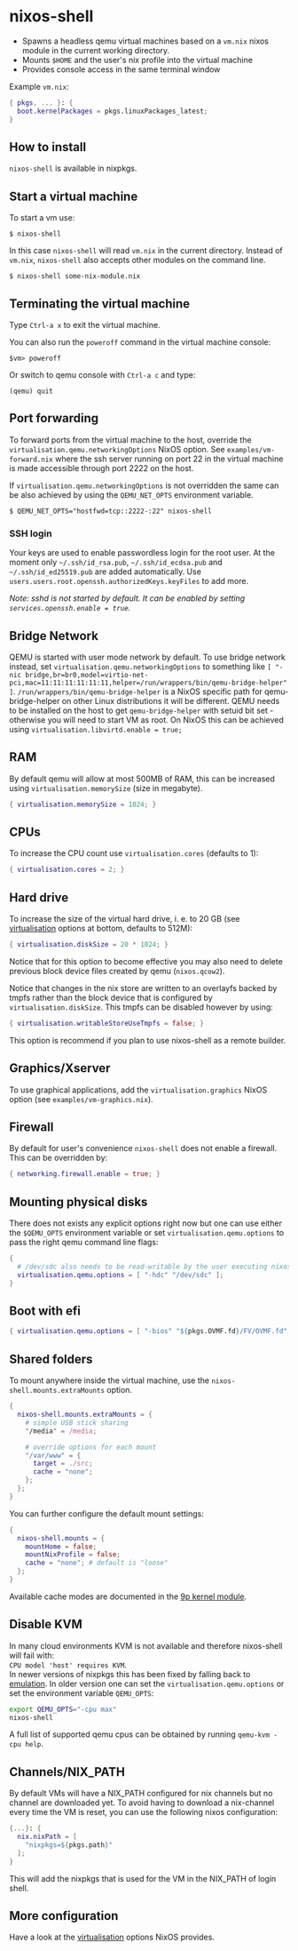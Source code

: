 # nixos-shell

* Spawns a headless qemu virtual machines based on a `vm.nix` nixos module in the current working directory.
* Mounts `$HOME` and the user's nix profile into the virtual machine
* Provides console access in the same terminal window

Example `vm.nix`:

```nix
{ pkgs, ... }: {
  boot.kernelPackages = pkgs.linuxPackages_latest;
}
```

## How to install

`nixos-shell` is available in nixpkgs.

## Start a virtual machine

To start a vm use:

```console
$ nixos-shell
```

In this case `nixos-shell` will read `vm.nix` in the current directory.
Instead of `vm.nix`, `nixos-shell` also accepts other modules on the command line.

```console
$ nixos-shell some-nix-module.nix
```

## Terminating the virtual machine

Type `Ctrl-a x` to exit the virtual machine.

You can also run the `poweroff` command in the virtual machine console:

```console
$vm> poweroff
```

Or switch to qemu console with `Ctrl-a c` and type:

```console
(qemu) quit
```

## Port forwarding

To forward ports from the virtual machine to the host, override the
`virtualisation.qemu.networkingOptions` NixOS option.
See `examples/vm-forward.nix` where the ssh server running on port 22 in the
virtual machine is made accessible through port 2222 on the host.

If `virtualisation.qemu.networkingOptions` is not overridden the same can be
also achieved by using the `QEMU_NET_OPTS` environment variable.

```console
$ QEMU_NET_OPTS="hostfwd=tcp::2222-:22" nixos-shell
```

### SSH login

Your keys are used to enable passwordless login for the root user.
At the moment only `~/.ssh/id_rsa.pub`, `~/.ssh/id_ecdsa.pub` and `~/.ssh/id_ed25519.pub` are
added automatically. Use `users.users.root.openssh.authorizedKeys.keyFiles` to add more.

*Note: sshd is not started by default. It can be enabled by setting
`services.openssh.enable = true`.*

## Bridge Network

QEMU is started with user mode network by default. To use bridge network instead, 
set `virtualisation.qemu.networkingOptions` to something like
`[ "-nic bridge,br=br0,model=virtio-net-pci,mac=11:11:11:11:11:11,helper=/run/wrappers/bin/qemu-bridge-helper" ]`. `/run/wrappers/bin/qemu-bridge-helper` is a NixOS specific
path for qemu-bridge-helper on other Linux distributions it will be different.
QEMU needs to be installed on the host to get `qemu-bridge-helper` with setuid bit 
set - otherwise you will need to start VM as root. On NixOS this can be achieved using
`virtualisation.libvirtd.enable = true;`


## RAM

By default qemu will allow at most 500MB of RAM, this can be increased using `virtualisation.memorySize` (size in megabyte).

```nix
{ virtualisation.memorySize = 1024; }
```

## CPUs

To increase the CPU count use `virtualisation.cores` (defaults to 1):

```nix
{ virtualisation.cores = 2; }
```

## Hard drive

To increase the size of the virtual hard drive, i. e. to 20 GB (see [virtualisation] options at bottom, defaults to 512M):

```nix
{ virtualisation.diskSize = 20 * 1024; }
```

Notice that for this option to become effective you may also need to delete previous block device files created by qemu (`nixos.qcow2`).

Notice that changes in the nix store are written to an overlayfs backed by tmpfs rather than the block device
that is configured by `virtualisation.diskSize`. This tmpfs can be disabled however by using:

```nix
{ virtualisation.writableStoreUseTmpfs = false; }
```

This option is recommend if you plan to use nixos-shell as a remote builder.

## Graphics/Xserver

To use graphical applications, add the `virtualisation.graphics` NixOS option (see `examples/vm-graphics.nix`).

## Firewall

By default for user's convenience `nixos-shell` does not enable a firewall.
This can be overridden by:

```nix
{ networking.firewall.enable = true; }
```

## Mounting physical disks

There does not exists any explicit options right now but 
one can use either the `$QEMU_OPTS` environment variable
or set `virtualisation.qemu.options` to pass the right qemu
command line flags:

```nix
{
  # /dev/sdc also needs to be read-writable by the user executing nixos-shell
  virtualisation.qemu.options = [ "-hdc" "/dev/sdc" ];
}
```


## Boot with efi

``` nix
{ virtualisation.qemu.options = [ "-bios" "${pkgs.OVMF.fd}/FV/OVMF.fd" ]; }
```

## Shared folders

To mount anywhere inside the virtual machine, use the `nixos-shell.mounts.extraMounts` option.

```nix
{
  nixos-shell.mounts.extraMounts = {
    # simple USB stick sharing
    "/media" = /media;

    # override options for each mount
    "/var/www" = {
      target = ./src;
      cache = "none";
    };
  };
}
```

You can further configure the default mount settings:

```nix
{
  nixos-shell.mounts = {
    mountHome = false;
    mountNixProfile = false;
    cache = "none"; # default is "loose"
  };
}
```

Available cache modes are documented in the [9p kernel module].

## Disable KVM

In many cloud environments KVM is not available and therefore nixos-shell will fail with:  
`CPU model 'host' requires KVM`.  
In newer versions of nixpkgs this has been fixed by falling back to [emulation](https://github.com/NixOS/nixpkgs/pull/95956).
In older version one can set the `virtualisation.qemu.options` or set the environment variable `QEMU_OPTS`:

```bash
export QEMU_OPTS="-cpu max"
nixos-shell
```

A full list of supported qemu cpus can be obtained by running `qemu-kvm -cpu help`.

## Channels/NIX_PATH

By default VMs will have a NIX_PATH configured for nix channels but no channel are downloaded yet.
To avoid having to download a nix-channel every time the VM is reset, you can use the following nixos configuration:

```nix
{...}: {
  nix.nixPath = [
    "nixpkgs=${pkgs.path}"
  ];
}
```

This will add the nixpkgs that is used for the VM in the NIX_PATH of login shell.

## More configuration

Have a look at the [virtualisation] options NixOS provides.

[virtualisation]: https://github.com/NixOS/nixpkgs/blob/master/nixos/modules/virtualisation/qemu-vm.nix
[9p kernel module]: https://git.kernel.org/pub/scm/linux/kernel/git/torvalds/linux.git/plain/Documentation/filesystems/9p.rst
